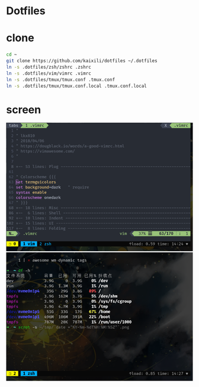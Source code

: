 # Dotfiles

# clone
```bash
cd ~
git clone https://github.com/kaixili/dotfiles ~/.dotfiles
ln -s .dotfiles/zsh/zshrc .zshrc
ln -s .dotfiles/vim/vimrc .vimrc
ln -s .dotfiles/tmux/tmux.conf .tmux.conf
ln -s .dotfiles/tmux/tmux.conf.local .tmux.conf.local
```

# screen
![vim](vim.png)
![zsh](zsh.png)
